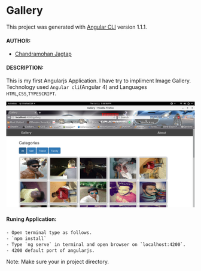 # Gallery

This project was generated with [Angular CLI](https://github.com/angular/angular-cli) version 1.1.1.

#### AUTHOR:

- [Chandramohan Jagtap](https://github.com/cmjagtap "Chandramohan's github profile")

#### DESCRIPTION:

This is my first Angularjs Application. I have try to impliment Image Gallery.
Technology used `Angular cli`(Angular 4) and Languages `HTML`,`CSS`,`TYPESCRIPT`.

![Screenshot](Screenshot.png)

#### Runing Application:
 
	- Open terminal type as follows.
	- `npm install`
	- Type `ng serve` in terminal and open browser on `localhost:4200`.
	- 4200 default port of angularjs. 

Note: Make sure your in project directory.
